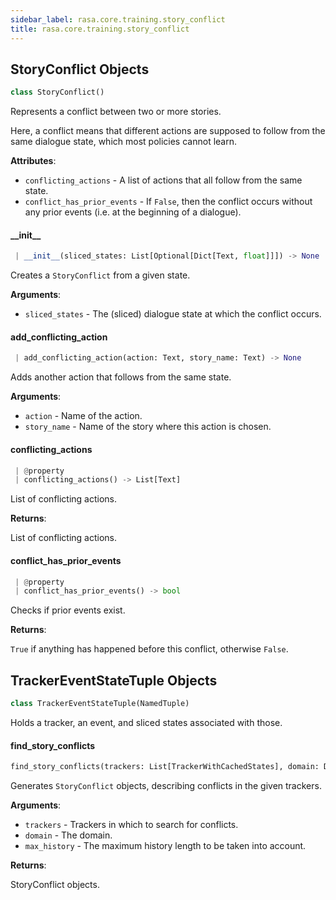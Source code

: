 ```yaml
---
sidebar_label: rasa.core.training.story_conflict
title: rasa.core.training.story_conflict
---
```


## StoryConflict Objects

```python
class StoryConflict()
```

Represents a conflict between two or more stories.

Here, a conflict means that different actions are supposed to follow from
the same dialogue state, which most policies cannot learn.

**Attributes**:

- `conflicting_actions` - A list of actions that all follow from the same state.
- `conflict_has_prior_events` - If `False`, then the conflict occurs without any
  prior events (i.e. at the beginning of a dialogue).

#### \_\_init\_\_

```python
 | __init__(sliced_states: List[Optional[Dict[Text, float]]]) -> None
```

Creates a `StoryConflict` from a given state.

**Arguments**:

- `sliced_states` - The (sliced) dialogue state at which the conflict occurs.

#### add\_conflicting\_action

```python
 | add_conflicting_action(action: Text, story_name: Text) -> None
```

Adds another action that follows from the same state.

**Arguments**:

- `action` - Name of the action.
- `story_name` - Name of the story where this action is chosen.

#### conflicting\_actions

```python
 | @property
 | conflicting_actions() -> List[Text]
```

List of conflicting actions.

**Returns**:

  List of conflicting actions.

#### conflict\_has\_prior\_events

```python
 | @property
 | conflict_has_prior_events() -> bool
```

Checks if prior events exist.

**Returns**:

  `True` if anything has happened before this conflict, otherwise `False`.

## TrackerEventStateTuple Objects

```python
class TrackerEventStateTuple(NamedTuple)
```

Holds a tracker, an event, and sliced states associated with those.

#### find\_story\_conflicts

```python
find_story_conflicts(trackers: List[TrackerWithCachedStates], domain: Domain, max_history: Optional[int] = None) -> List[StoryConflict]
```

Generates `StoryConflict` objects, describing conflicts in the given trackers.

**Arguments**:

- `trackers` - Trackers in which to search for conflicts.
- `domain` - The domain.
- `max_history` - The maximum history length to be taken into account.
  

**Returns**:

  StoryConflict objects.

